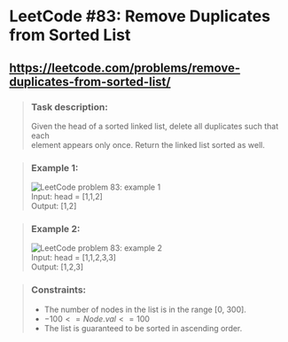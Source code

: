 # LeetCode \#83: Remove Duplicates from Sorted List

## https://leetcode.com/problems/remove-duplicates-from-sorted-list/

> ### Task description:
> Given the head of a sorted linked list, delete all duplicates such that each\
> element appears only once. Return the linked list sorted as well.

> ### Example 1:
> ![LeetCode problem 83: example 1](https://assets.leetcode.com/uploads/2021/01/04/list1.jpg)\
> Input: head = [1,1,2]\
> Output: [1,2]

> ### Example 2:
> ![LeetCode problem 83: example 2](https://assets.leetcode.com/uploads/2021/01/04/list2.jpg)\
> Input: head = [1,1,2,3,3]\
> Output: [1,2,3]

> ### Constraints:
> * The number of nodes in the list is in the range [0, 300].
> * $-100 <= Node.val <= 100$
> * The list is guaranteed to be sorted in ascending order.